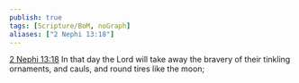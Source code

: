 ```yaml
---
publish: true
tags: [Scripture/BoM, noGraph]
aliases: ["2 Nephi 13:18"]
---
```

[2 Nephi 13:18](https://churchofjesuschrist.org/study/scriptures/bofm/2-ne/13?lang=eng&id=p18#p18) In that day the Lord will take away the bravery of their tinkling ornaments, and cauls, and round tires like the moon;
